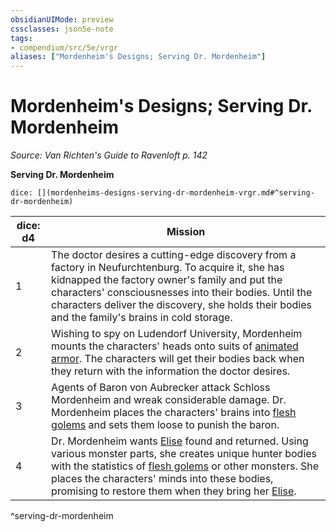 ```yaml
---
obsidianUIMode: preview
cssclasses: json5e-note
tags:
- compendium/src/5e/vrgr
aliases: ["Mordenheim's Designs; Serving Dr. Mordenheim"]
---
```

# Mordenheim's Designs; Serving Dr. Mordenheim
*Source: Van Richten's Guide to Ravenloft p. 142* 

**Serving Dr. Mordenheim**

`dice: [](mordenheims-designs-serving-dr-mordenheim-vrgr.md#^serving-dr-mordenheim)`

| dice: d4 | Mission |
|----------|---------|
| 1 | The doctor desires a cutting-edge discovery from a factory in Neufurchtenburg. To acquire it, she has kidnapped the factory owner's family and put the characters' consciousnesses into their bodies. Until the characters deliver the discovery, she holds their bodies and the family's brains in cold storage. |
| 2 | Wishing to spy on Ludendorf University, Mordenheim mounts the characters' heads onto suits of [animated armor](Mechanics/bestiary/construct/animated-armor.md). The characters will get their bodies back when they return with the information the doctor desires. |
| 3 | Agents of Baron von Aubrecker attack Schloss Mordenheim and wreak considerable damage. Dr. Mordenheim places the characters' brains into [flesh golems](Mechanics/bestiary/construct/flesh-golem.md) and sets them loose to punish the baron. |
| 4 | Dr. Mordenheim wants [Elise](Mechanics/bestiary/npc/elise-vrgr.md) found and returned. Using various monster parts, she creates unique hunter bodies with the statistics of [flesh golems](Mechanics/bestiary/construct/flesh-golem.md) or   other monsters. She places the characters' minds into these bodies, promising to restore them when they bring her [Elise](Mechanics/bestiary/npc/elise-vrgr.md). |
^serving-dr-mordenheim